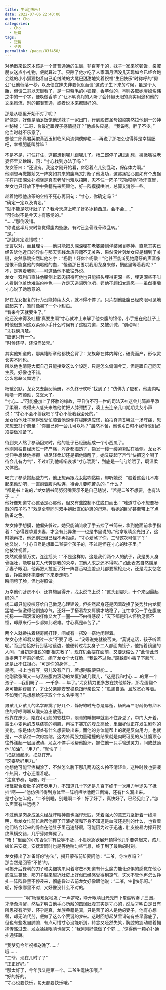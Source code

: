 ```yaml
---
title: 生诞🥚快乐！
date: 2022-07-06 22:40:00
author: Cho
categories: 
  - Cho
  - 短篇
tags: 
  - 短篇
  - 孕夫
permalink: /pages/03f450/
---
```


对杨戬来说这本该是一个普普通通的生辰，非百非千的，妹子一家来吃顿饭，亲戚朋友送点小礼物，便就算过了。只除了他才吃了人家满月酒没几天现如今已经会跑会跳的小小狐狸抱着自己毛绒绒的大尾巴甜甜地笑着祝福“生日快乐”时称呼的“舅公”让他低落一秒，以及便宜妹夫非要侃侃而谈“这孩子生下来的时候，虽是个人胎，但请二哥以天眼看了，是一只紫毛的小狐狸，香芋似的，再则各取她爹娘名讳之中的一个字，便唤做香芋了”让不明真相的人听了会怀疑天眼的真实用途和他的文采风流，别的都很普通，或者说本来都很好的。<!-- more -->

那是从哪里开始不对了呢？  
好像是，好像是酒足饭饱他送妹子一家出门，行到殿首圣母娘娘突然拉他到一旁神神秘秘：“二哥，你最近跟嫂子感情挺好？”他点头应是。
“我说呢，胖了不少。”  
他当时就不乐意了。  
想他二郎真君英俊潇洒玉树临风风流倜傥郎艳……再说了那怎么也得算是幸福肥吧，幸福肥能叫胖嘛？

不是不是，打住打住，这都想到哪儿跟哪儿了。杨二郎停了胡思乱想，撇撇嘴往老婆怀里又蹭蹭，问：“寸心找到办法了吗？”  
龙女答曰：“还没有。我这才刚开始看，你忍着点儿别乱动，保存体力啊。”  
他刚想再撒撒娇又一阵突如其来的腹痛又打断了他发功，这疼痛钻心直如有个皮猴子在丹田深处扑腾饶是真君老爷也难以招架，忍不住一阵子“哎呦哎呦”冷汗直冒，龙女也只好放下手中典籍先来照顾他，好一阵摸摸哄哄，总算又消停一些。

趁着她喂他热茶的空档不死心再问句：“寸心，你确定吗？”  
“确定一定以及肯定。”  
“就不能是吃坏肚子了？我今天席上吃了好多冰镇西瓜，会不会……”  
“可你说不是今天才有感觉的。”  
“……”那倒没错。  
“你说这半月来时常觉得腹内坠胀，有时还会骨碌骨碌乱转。”  
“是。”  
“那就肯定没错啦！”  
无言以对，而且理亏——他只能把头深深埋在老婆腰侧佯装闭目养神，直觉其实已经告诉他近日的异象与那天实践龙族典籍不无关系，果然没片刻龙女应是翻到了关键，突然暴跳突然叫他名字：“杨戬！好你个杨戬！”他甚至能听见她磨牙的声音像是恨不能食他的肉喝他的血，“怪道那日要哄我用龙身来做，搁这里等着我呢？”  
不，是等着我呢——可这话他不敢往外说。  
龙女一双利爪直往他腰侧上软肉招待可他也只能把头埋得更深一些，埋更深些不叫人看到他羞愧难当的神色——许是天道惩罚他吧，罚他不顾妇女意愿——虽然事后寸心说了她愿意的。

好在龙女报复的行为没能持续太久，就不得不停了。只片刻他肚腹已经肉眼可见地鼓起来了，暂时像揣了一个小甜瓜。  
“看来今天就要生了。”  
他还没来得及吐槽“真要生啊”寸心就冲上来解了他束腹的锦带，小手摁在他肚子上时他很想问这双柔弱小手什么时候有了这般力道，又被训诫，“别动啊！  
“让我摸清楚。  
“应该只有一个。  
“时候还早，还没有破壳。”

其实他知道的，那典籍断章他都快会背了：龙族卵在体内孵化，破壳而产，形似灵长实不同也。  
所以他也清楚大概自己只能接受这么个设定，只是怎么偏偏今天，但是跟自己同天生辰，好像也不错。  
怎么思路又飘远了。

杨戬沉默，龙女又去翻阅简册，不久终于欢呼“找到了！”仿佛为了应和，他腹内咕噜噜一阵颤动，又涨大了。  
“寸心……”可能叠加上了怀胎的缘故，平日价不可一世的司法天神这会儿简直平添了柔弱，唤得夫人低头来瞧他忙把人脖颈搂了，凑上去连亲几口期期艾艾小声说：“寸心不会不管我吧？寸心不管我我会死的。”  
龙女怕他肚子窝得难受忙顺着他滚倒在榻连连应诺，拍拍脊背又哄过一场阵痛，思来想去打个商量：“你自己待一会儿可以吗？”虽然不舍，他也明白时不我待他们必须要做准备了。

待到夫人熬了参汤回来时，他的肚子已经鼓起成一个小西瓜了。  
他刚刚独自经历过一阵产痛，浑身都湿透了，额发一缕一缕紧紧贴在脸侧。龙女不觉伸手想替他擦擦，极尽轻柔却还是把他惊醒了，她又硬起了声气“快把这个喝了待会儿有力气”，不过听到他喏喏哀求“寸心喂我”，到底是一勺勺给喂了，既温柔又体贴。

喝完了参茶攒起些力气，他正想再跟龙女黏糊黏糊，却听她说：“趁着这会儿不疼起来动动吧，一直躺着腹内粘连，待会儿要吃苦头的。”
什么？  
“都是书上说的，”龙女朝书简努努嘴表示不是自己瞎说，“若是二爷不想要，也有法子……”  
他好像知道寸心这话是心疼他，但又有些控制不住脱口而出：“难道寸心不想要杨戬的孩子吗？”戏演全套同时双手抱肚直如护崽的母鸡，看她的目光甚至带上了点防备之色。

龙女伸手想摸，他偏头躲过。她只能讪讪收了手去捡了书简来，拿到他面前拿手指着：“必得要挚爱夫妻，才会有此异象——也是书里说的。”他拿眼睛余光扫了，这时她再摸，他还别扭但已经不再拒绝，“寸心爱煞了你，二爷这次可信了？”  
她又说，“寸心自然是想跟二爷要个孩子的，不过是怀在寸心的肚子里。”  
他被注视着。  
突然就豪情万丈，连连摇头：“不是这样的。这是我们两个人的孩子，我是男人身骨强壮，能够替夫人代劳是我的荣幸，其他人求之还不得呢。”
如此表态自然赚足了妻子眼泪，他再把人拉近了好一阵唇舌勾连差点儿都要擦枪走火，还是龙女惦念着，挣脱他怀抱要他“下来走走吧。”  
瞬间垮了脸，但也得照做。

万幸他们卧房不小，还算施展得开，龙女说书上说：“这头到那头，十个来回最起码的。”  
杨二郎只能咬咬牙给自己做足心理建设，但突然起身还是因着改换了姿势肚内龙蛋猛地一坠激得他倒抽凉气，还好一手搭着龙女肩膀才站稳了。连忙拿另一手在腹底托稳——圆滚滚的好像又大了一圈——不由得感叹：“天下都是妇人怀胎见惯不怪，却原来行一步都如此艰难。寸心真是辛苦了。”

两个人就搀扶着绕房间打转，间或有一搭没一搭地闲聊着。  
龙女心疼郎君又提过一次“不要了吧……”没等说完就被否决，“莫说这话，孩子听着呢。”而且恰恰好行到落地镜边，他便转过龙女身子二人都面向镜子，他指着镜里的人问，“当初是谁说的要‘相夫教子’，现在机会摆在面前，又要退缩么？”此情此景重提两千年前的承诺，闹了龙女个大红脸，“我说不过你。”跺跺脚小撒了下脾气，还是止不住担心，“可是你的身体……”  
是呢，书上也有写，男儿没有产门，若想得脱便只能……  
他刚欲张嘴又一句话被腹内滚动的龙蛋拆成几截儿，“这是我和寸心……的第一个孩子……我们盼了……一千多……年了。”龙女精力更多放在扶他躺好，那龙蛋翻个身可能躺舒服了，才让父亲能安安稳稳跟母亲说完：“瓜熟自落，且放宽心等着。不如我们先想想给孩子取个什么名字呢？”

男孩儿女孩儿的名字都挑了好几个，静好的时光总是易逝，杨戬再三忍耐仍有抑不住的哼哼唧唧从喉头溢出散落。  
他靠在床头，陷在小山般的软枕中，淡青的睡袍早就裹不住身型了，中门大开着，露出小麦色的皮肤结实的胸肌，再往下突兀的腹丘高耸，里面好似正在发生剧烈的变化，像是体内深处有什么想要破出来，而他的身体能帮上的就是反向用力，也就是，一次紧过一次的宫缩。这内外两股力量碰撞的结果就是肉眼可见的从肚腹顶心往外漾起一层层波动，龙女不停手地帮他擦汗，握住他一只手输送灵力，间或鼓励他“加油”、“用力”，“就快了！  
“把腿蜷起来，把腿打开。  
“这姿势好用力。”  
他想他可能早疼糊涂了，不然怎么胯下那几两肉这么拎不清轻重，这种时候也要凑个热闹，寸心还看着呢。  
“注意节奏，吸吸，呼——”  
杨戬配合着肚子的节奏用力，不知道几十下还是几百下终于一次用力半途失了抵挡“啊——”他仿佛听得到身体里一阵叽哩咕噜翻江倒海，还有什么漏出来。  
是寸心在叫他，“二爷别睡，别睡啊二爷！好了好了，真快好了，已经见红了。”怎么声音有些远呢？

不过他是肉身成圣久经战阵精神自也强悍无匹，凭着强大的意志力坚挺着一线清明，看龙女忙前忙后帮他擦了汗液奶液和下身不知道是血液还是别的什么，也看着他们结合起来的骨血在他肚子里迅速舒展，可能因为过于迅速，肚皮被暴力撑开裂纹纵横交错，几乎薄如蝉翼了。  
“唔！”里面的小东西似乎有些等不及，小翅膀急欲展开顶得他几乎要弹起来，孩儿娘忙来安抚，安抚着同时也是等他喘匀些气息，终于到了最后的时刻。

龙女捧出了准备好的“办法”，揭开蒙布前却要问他：“二爷，你怕疼吗？”  
那当然是回答“不怕”的。  
可揭开后锋利的刀子和尖细钩爪闪着寒芒不知道有什么魔力能让恐惧的感觉在他心底滋生蔓延，那刀子越来越近肚皮上好似已经感受得到凉气，这次不管他再怎么挣扎一阵阵昏黑不停袭来，彻底昏过去前龙女好像跟他说：“二爷，生🥚快乐呀。”  
呃，好像哪里不对，又好像没什么不对的。

————
“啊”杨戬短促地发了一声梦呓，睁开眼睛目光先四下梭巡转够了三圈，才渐渐清醒，然后才明白他手心所触的圆润肚腹其实是寸心的，然后才明白是日有所思夜有所梦，怀孕是真，龙族典籍是真，只是苦了的人是他的妻子，他有心想替，却无法代劳，便做了这么个荒诞的梦来。这时回想起梦里词句有些早露底了，但也有些发自肺腑，有点可惜寸心没能听到，转念又哑然失笑，胸腔的震动顺着拥抱传递过去，龙女揉揉眼睛也醒来：“我刚刚好像做了个梦……”惊得他一颗心扑通扑通狂跳。

“我梦见今年祝福送晚了……”  
哦……  
“二爷，现在几时了？”  
“正正好好。”  
“那太好了，今年我又是第一个。二爷生诞快乐哦。”  
“好的好的。  
“寸心也要快乐，每天都要快乐哦。”
